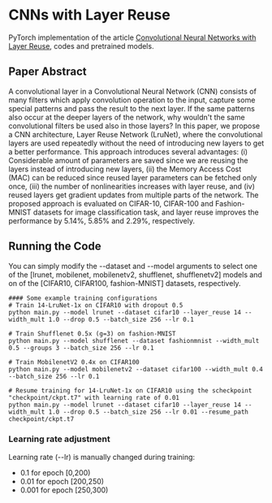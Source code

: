 # CNNs with Layer Reuse

PyTorch implementation of the article [Convolutional Neural Networks with Layer Reuse](https://128.84.21.199/pdf/1901.09615.pdf), codes and pretrained models.

## Paper Abstract

A convolutional layer in a Convolutional Neural Network (CNN) consists of many filters which apply convolution operation to the input, capture some special patterns and pass the result to the next layer. If the same patterns also occur at the deeper layers of the network, why wouldn't the same convolutional filters be used also in those layers? In this paper, we propose a CNN architecture, Layer Reuse Network (LruNet), where the convolutional layers are used repeatedly without the need of introducing new layers to get a better performance. This approach introduces several advantages: (i) Considerable amount of parameters are saved since we are reusing the layers instead of introducing new layers, (ii) the Memory Access Cost (MAC) can be reduced since reused layer parameters can be fetched only once, (iii) the number of nonlinearities increases with layer reuse, and (iv) reused layers get gradient updates from multiple parts of the network. The proposed approach is evaluated on CIFAR-10, CIFAR-100 and Fashion-MNIST datasets for image classification task, and layer reuse improves the performance by 5.14%, 5.85% and 2.29%, respectively.

## Running the Code

You can simply modify the --dataset and --model arguments to select one of the [lrunet, mobilenet, mobilenetv2, shufflenet, shufflenetv2] models and on of the [CIFAR10, CIFAR100, fashion-MNIST] datasets, respectively.

  ```shell
#### Some example training configurations
# Train 14-LruNet-1x on CIFAR10 with dropout 0.5
python main.py --model lrunet --dataset cifar10 --layer_reuse 14 --width_mult 1.0 --drop 0.5 --batch_size 256 --lr 0.1

# Train Shufflenet 0.5x (g=3) on fashion-MNIST
python main.py --model shufflenet --dataset fashionmnist --width_mult 0.5 --groups 3 --batch_size 256 --lr 0.1

# Train MobilenetV2 0.4x on CIFAR100
python main.py --model mobilenetv2 --dataset cifar100 --width_mult 0.4 --batch_size 256 --lr 0.1

# Resume training for 14-LruNet-1x on CIFAR10 using the scheckpoint "checkpoint/ckpt.t7" with learning rate of 0.01
python main.py --model lrunet --dataset cifar10 --layer_reuse 14 --width_mult 1.0 --drop 0.5 --batch_size 256 --lr 0.01 --resume_path checkpoint/ckpt.t7
  ```
  
### Learning rate adjustment
Learning rate (--lr) is manually changed during training:

- 0.1 for epoch [0,200)
- 0.01 for epoch [200,250)
- 0.001 for epoch [250,300)


